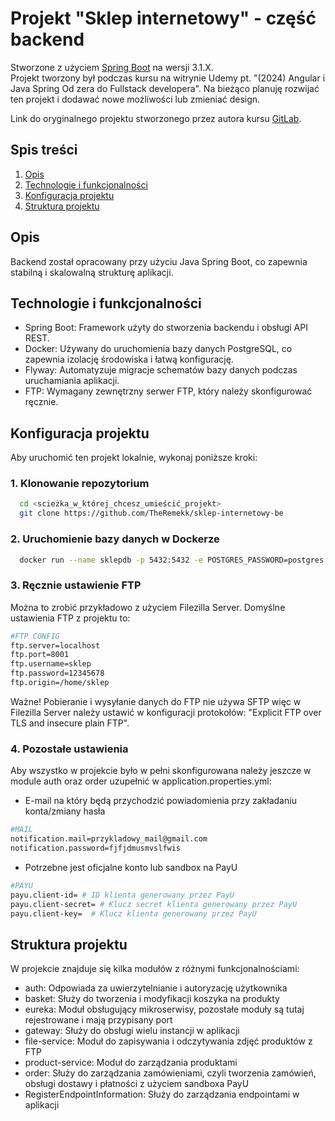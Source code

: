 # Projekt "Sklep internetowy" - część backend

Stworzone z użyciem [Spring Boot](https://github.com/spring-projects/spring-boot) na wersji 3.1.X.  
Projekt tworzony był podczas kursu na witrynie Udemy pt. "(2024) Angular i Java Spring Od zera do Fullstack developera". Na bieżąco planuję rozwijać ten projekt i dodawać nowe możliwości lub zmieniać design.

Link do oryginalnego projektu stworzonego przez autora kursu [GitLab](https://gitlab.com/udemycourses3053026/projekt-wspolny-fe).

## Spis treści

1. [Opis](#l1)
2. [Technologie i funkcjonalności](#l2)
3. [Konfiguracja projektu](#l3)
4. [Struktura projektu](#l4)

<a id="l1"></a>
## Opis

Backend został opracowany przy użyciu Java Spring Boot, co zapewnia stabilną i skalowalną strukturę aplikacji.

<a id="l2"></a>

## Technologie i funkcjonalności
* Spring Boot: Framework użyty do stworzenia backendu i obsługi API REST.
* Docker: Używany do uruchomienia bazy danych PostgreSQL, co zapewnia izolację środowiska i łatwą konfigurację.
* Flyway: Automatyzuje migracje schematów bazy danych podczas uruchamiania aplikacji.
* FTP: Wymagany zewnętrzny serwer FTP, który należy skonfigurować ręcznie.

<a id="l3"></a>

## Konfiguracja projektu

Aby uruchomić ten projekt lokalnie, wykonaj poniższe kroki:

### 1. Klonowanie repozytorium
```bash
  cd <scieżka_w_której_chcesz_umieścić_projekt>
  git clone https://github.com/TheRemekk/sklep-internetowy-be
  ``` 

### 2. Uruchomienie bazy danych w Dockerze

```bash
  docker run --name sklepdb -p 5432:5432 -e POSTGRES_PASSWORD=postgres -d postgres
  ``` 

### 3. Ręcznie ustawienie FTP

Można to zrobić przykładowo z użyciem Filezilla Server. 
Domyślne ustawienia FTP z projektu to:

```bash
#FTP CONFIG
ftp.server=localhost
ftp.port=8001
ftp.username=sklep
ftp.password=12345678
ftp.origin=/home/sklep
``` 

Ważne! Pobieranie i wysyłanie danych do FTP nie używa SFTP więc w Filezilla Server należy ustawić w konfiguracji protokołów: "Explicit FTP over TLS and insecure plain FTP".

### 4. Pozostałe ustawienia  
Aby wszystko w projekcie było w pełni skonfigurowana należy jeszcze w module auth oraz order uzupełnić w application.properties.yml:
* E-mail na który będą przychodzić powiadomienia przy zakładaniu konta/zmiany hasła

```bash
#MAIL
notification.mail=przykladowy_mail@gmail.com
notification.password=fjfjdmusmvslfwis  
```

* Potrzebne jest oficjalne konto lub sandbox na PayU

```bash
#PAYU
payu.client-id= # ID klienta generowany przez PayU
payu.client-secret= # Klucz secret klienta generowany przez PayU
payu.client-key=  # Klucz klienta generowany przez PayU
```
<a id="l4"></a>
## Struktura projektu

W projekcie znajduje się kilka modułów z różnymi funkcjonalnościami:
* auth: Odpowiada za uwierzytelnianie i autoryzację użytkownika
* basket: Służy do tworzenia i modyfikacji koszyka na produkty
* eureka: Moduł obsługujący mikroserwisy, pozostałe moduły są tutaj rejestrowane i mają przypisany port
* gateway: Służy do obsługi wielu instancji w aplikacji
* file-service: Moduł do zapisywania i odczytywania zdjęć produktów z FTP
* product-service: Moduł do zarządzania produktami
* order: Służy do zarządzania zamówieniami, czyli tworzenia zamówień, obsługi dostawy i płatności z użyciem sandboxa PayU
* RegisterEndpointInformation: Służy do zarządzania endpointami w aplikacji
